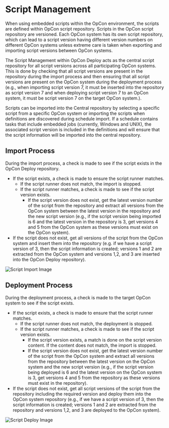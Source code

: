 # Script Management

When using embedded scripts within the OpCon environment, the scripts are defined within OpCon script repository. Scripts in the OpCon script repository are versioned. Each OpCon system has its own script repository, which can lead to a script version having different version numbers on different OpCon systems unless extreme care is taken when exporting and importing script versions between OpCon systems.

The Script Management within OpCon Deploy acts as the central script repository for all script versions across all participating OpCon systems. This is done by checking that all script versions are present in the repository during the import process and then ensuring that all script versions are present on the OpCon system during the deployment process (e.g., when importing script version 7, it must be inserted into the repository as script version 7 and when deploying script version 7 to an OpCon system, it must be script version 7 on the target OpCon system.).

Scripts can be imported into the Central repository by selecting a specific script from a specific OpCon system or importing the scripts when definitions are discovered during schedule import. If a schedule contains tasks that include embedded jobs (currently, Windows and UNIX), the associated script version is included in the definitions and will ensure that the script information will be imported into the central repository.

## Import Process

During the import process, a check is made to see if the script exists in the OpCon Deploy repository.

* If the script exists, a check is made to ensure the script runner matches.
    * If the script runner does not match, the import is stopped.
    * If the script runner matches, a check is made to see if the script version exists.
        * If the script version does not exist, get the latest version number of the script from the repository and extract all versions from the OpCon system between the latest version in the repository and the new script version (e.g., if the script version being imported is 6 and the latest version in the repository is 3, get versions 4 and 5 from the OpCon system as these versions must exist on the OpCon system).
* If the script does not exist, get all versions of the script from the OpCon system and insert them into the repository (e.g. if we have a script version of 3, then the script information is created; versions 1 and 2 are extracted from the OpCon system and versions 1,2, and 3 are inserted into the OpCon Deploy repository).

![Script Import Image](/img/script-import-process.png)

## Deployment Process

During the deployment process, a check is made to the target OpCon system to see if the script exists.

* If the script exists, a check is made to ensure that the script runner matches.
    * If the script runner does not match, the deployment is stopped.
    * If the script runner matches, a check is made to see if the script version exists.
        * If the script version exists, a match is done on the script version content. If the content does not match, the import is stopped.
        * If the script version does not exist, get the latest version number of the script from the OpCon system and extract all versions from the repository between the latest version on the OpCon system and the new script version (e.g., if the script version being deployed is 6 and the latest version on the OpCon system is 3, get versions 4 and 5 from the repository as these versions must exist in the repository).
* If the script does not exist, get all script versions of the script from the repository including the required version and deploy them into the OpCon system repository (e.g., if we have a script version of 3, then the script information is created; versions 1 and 2 are extracted from the repository and versions 1,2, and 3 are deployed to the OpCon system).

![Script Deploy Image](/img/script-deploy-process.png)